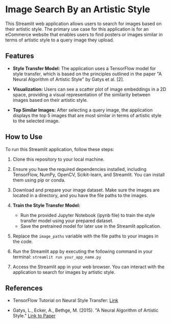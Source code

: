 # Image Search By an Artistic Style

This Streamlit web application allows users to search for images based on their artistic style. The primary use case for this application is for an eCommerce website that enables users to find posters or images similar in terms of artistic style to a query image they upload.

## Features

- **Style Transfer Model:** The application uses a TensorFlow model for style transfer, which is based on the principles outlined in the paper "A Neural Algorithm of Artistic Style" by Gatys et al. [2].

- **Visualization:** Users can see a scatter plot of image embeddings in a 2D space, providing a visual representation of the similarity between images based on their artistic style.

- **Top Similar Images:** After selecting a query image, the application displays the top 5 images that are most similar in terms of artistic style to the selected image.

## How to Use

To run this Streamlit application, follow these steps:

1. Clone this repository to your local machine.

2. Ensure you have the required dependencies installed, including TensorFlow, NumPy, OpenCV, Scikit-learn, and Streamlit. You can install them using pip or conda.

3. Download and prepare your image dataset. Make sure the images are located in a directory, and you have the file paths to the images.

4. **Train the Style Transfer Model:**
   - Run the provided Jupyter Notebook (ipynb file) to train the style transfer model using your prepared dataset.
   - Save the pretrained model for later use in the Streamlit application.

5. Replace the `image_paths` variable with the file paths to your images in the code.

6. Run the Streamlit app by executing the following command in your terminal: `streamlit run your_app_name.py`

7. Access the Streamlit app in your web browser. You can interact with the application to search for images by artistic style.


## References

- TensorFlow Tutorial on Neural Style Transfer: [Link](https://www.tensorflow.org/tutorials/generative/style_transfer)

- Gatys, L., Ecker, A., Bethge, M. (2015). "A Neural Algorithm of Artistic Style." [Link to Paper](https://arxiv.org/abs/1508.06576)



